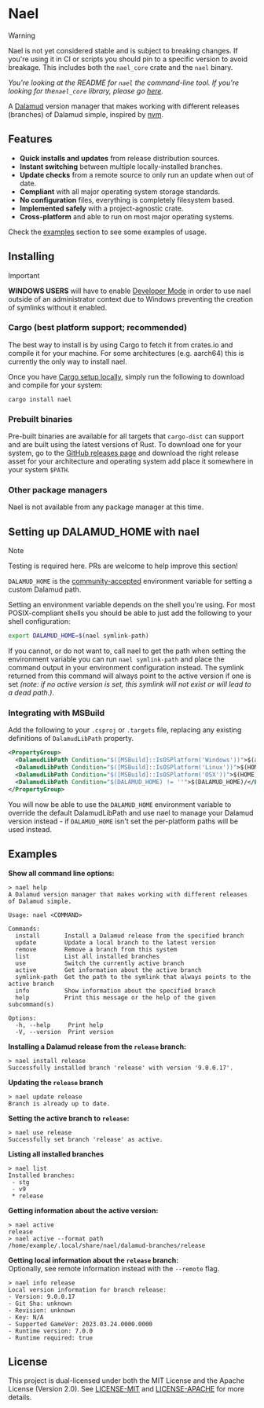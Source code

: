 # Nael

> [!WARNING]  
> Nael is not yet considered stable and is subject to breaking changes. If you're using it in CI or scripts you should pin to a specific version to avoid breakage. This includes both the `nael_core` crate and the `nael` binary.

*You're looking at the README for `nael` the command-line tool. If you're looking for the`nael_core` library, please go [here](./crates/core/).*

A [Dalamud](https://github.com/goatcorp/Dalamud) version manager that makes working with different releases (branches) of Dalamud simple, inspired by [nvm](https://github.com/nvm-sh/nvm).

## Features

- **Quick installs and updates** from release distribution sources.
- **Instant switching** between multiple locally-installed branches.
- **Update checks** from a remote source to only run an update when out of date.
- **Compliant** with all major operating system storage standards.
- **No configuration** files, everything is completely filesystem based.
- **Implemented safely** with a project-agnostic crate.
- **Cross-platform** and able to run on most major operating systems.

Check the [examples](#examples) section to see some examples of usage. 

## Installing

> [!IMPORTANT]  
> **WINDOWS USERS** will have to enable [Developer Mode](https://learn.microsoft.com/en-us/windows/apps/get-started/developer-mode-features-and-debugging) in order to use nael outside of an administrator context due to Windows preventing the creation of symlinks without it enabled.

### Cargo (best platform support; recommended)

The best way to install is by using Cargo to fetch it from crates.io and compile it for your machine. For some architectures (e.g. aarch64) this is currently the only way to install nael.

Once you have [Cargo setup locally](https://www.rust-lang.org/tools/install), simply run the following to download and compile for your system:

```
cargo install nael
```

### Prebuilt binaries

Pre-built binaries are available for all targets that `cargo-dist` can support and are built using the latest versions of Rust. To download one for your system, go to the [GitHub releases page](https://github.com/Blooym/nael/releases/latest) and download the right release asset for your architecture and operating system add place it somewhere in your system `$PATH`.

### Other package managers

Nael is not available from any package manager at this time.

## Setting up DALAMUD_HOME with nael

> [!NOTE]  
> Testing is required here. PRs are welcome to help improve this section!

`DALAMUD_HOME` is the [community-accepted](https://github.com/goatcorp/SamplePlugin/blob/c1dacec1e1f56ac798a9ffd5703f6101b8aa054e/SamplePlugin/Dalamud.Plugin.Bootstrap.targets) environment variable for setting a custom Dalamud path.

Setting an environment variable depends on the shell you're using. For most POSIX-compliant shells you should be able to just add the following to your shell configuration:

```sh
export DALAMUD_HOME=$(nael symlink-path)
```

If you cannot, or do not want to, call nael to get the path when setting the environment variable you can run `nael symlink-path` and place the command output in your environment configuration instead. The symlink returned from this command will always point to the active version if one is set *(note: if no active version is set, this symlink will not exist or will lead to a dead path.)*.

### Integrating with MSBuild

Add the following to your `.csproj` or `.targets` file, replacing any existing definitions of `DalamudLibPath` property.

```xml
<PropertyGroup>
  <DalamudLibPath Condition="$([MSBuild]::IsOSPlatform('Windows'))">$(appdata)\XIVLauncher\addon\Hooks\dev\</DalamudLibPath>
  <DalamudLibPath Condition="$([MSBuild]::IsOSPlatform('Linux'))">$(HOME)/.xlcore/dalamud/Hooks/dev/</DalamudLibPath>
  <DalamudLibPath Condition="$([MSBuild]::IsOSPlatform('OSX'))">$(HOME)/Library/Application Support/XIV on Mac/dalamud/Hooks/dev/</DalamudLibPath>
  <DalamudLibPath Condition="$(DALAMUD_HOME) != ''">$(DALAMUD_HOME)/</DalamudLibPath>
</PropertyGroup>
```

You will now be able to use the `DALAMUD_HOME` environment variable to override the default DalamudLibPath and use nael to manage your Dalamud version instead - if `DALAMUD_HOME` isn't set the per-platform paths will be used instead.

## Examples

**Show all command line options:**
```
> nael help
A Dalamud version manager that makes working with different releases of Dalamud simple.

Usage: nael <COMMAND>

Commands:
  install       Install a Dalamud release from the specified branch
  update        Update a local branch to the latest version
  remove        Remove a branch from this system
  list          List all installed branches
  use           Switch the currently active branch
  active        Get information about the active branch
  symlink-path  Get the path to the symlink that always points to the active branch
  info          Show information about the specified branch
  help          Print this message or the help of the given subcommand(s)

Options:
  -h, --help     Print help
  -V, --version  Print version
```

**Installing a Dalamud release from the `release` branch:**
```
> nael install release
Successfully installed branch 'release' with version '9.0.0.17'.
```

**Updating the `release` branch**
```
> nael update release
Branch is already up to date.
```

**Setting the active branch to `release`:**
```
> nael use release
Successfully set branch 'release' as active.
```

**Listing all installed branches**
```
> nael list
Installed branches:
 - stg
 - v9
 * release
```

**Getting information about the active version:**
```
> nael active
release
> nael active --format path
/home/example/.local/share/nael/dalamud-branches/release
```

**Getting local information about the `release` branch:**   
Optionally, see remote information instead with the `--remote` flag.
```
> nael info release
Local version information for branch release:
- Version: 9.0.0.17
- Git Sha: unknown
- Revision: unknown
- Key: N/A
- Supported GameVer: 2023.03.24.0000.0000
- Runtime version: 7.0.0
- Runtime required: true
```

## License

This project is dual-licensed under both the MIT License and the Apache License (Version 2.0). See [LICENSE-MIT](./LICENSE-MIT) and [LICENSE-APACHE](./LICENSE-APACHE) for more details.
